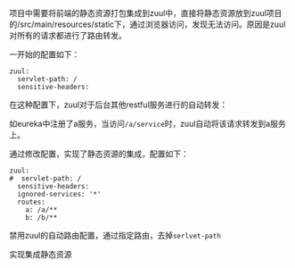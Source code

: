 项目中需要将前端的静态资源打包集成到zuul中，直接将静态资源放到zuul项目的/src/main/resources/static下，通过浏览器访问，发现无法访问。原因是zuul对所有的请求都进行了路由转发。

一开始的配置如下：

```
zuul:
  servlet-path: /
  sensitive-headers:
```

在这种配置下，zuul对于后台其他restful服务进行的自动转发：

如eureka中注册了a服务，当访问`/a/service`时，zuul自动将该请求转发到a服务上。

通过修改配置，实现了静态资源的集成，配置如下：

```
zuul:
#  servlet-path: /
  sensitive-headers:
  ignored-services: '*'
  routes:
    a: /a/**
    b: /b/**
```

禁用zuul的自动路由配置，通过指定路由，去掉`serlvet-path`

实现集成静态资源

